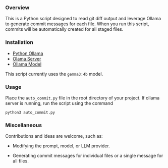 
### Overview

This is a Python script designed to read git diff output and leverage Ollama to generate commit messages for each file. When you run this script, commits will be automatically created for all staged files.

### Installation

- [Python Ollama](https://github.com/ollama/ollama-python) 
- [Olama Server](https://ollama.com/download)
- [Ollama Model](https://ollama.com/library/gemma3)

This script currently uses the `gemma3:4b` model.

### Usage

Place the `auto_commit.py` file in the root directory of your project.
If ollama server is running, run the script using the command

```
python3 auto_commit.py
```

### Miscellaneous

Contributions and ideas are welcome, such as:

- Modifying the prompt, model, or LLM provider.

- Generating commit messages for individual files or a single message for all files.
